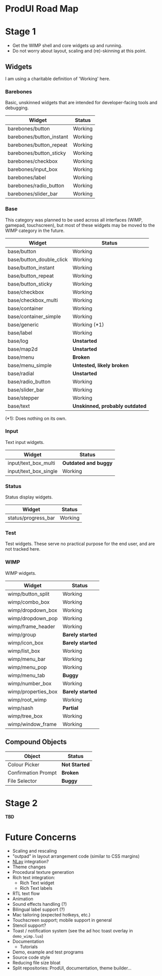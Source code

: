 # ProdUI Road Map

# Stage 1

* Get the WIMP shell and core widgets up and running.
* Do not worry about layout, scaling and (re)-skinning at this point.

## Widgets

I am using a charitable definition of 'Working' here.

### Barebones

Basic, unskinned widgets that are intended for developer-facing tools and debugging.

| Widget | Status |
| - | - |
| barebones/button | Working |
| barebones/button_instant | Working |
| barebones/button_repeat | Working |
| barebones/button_sticky | Working |
| barebones/checkbox | Working |
| barebones/input_box | Working |
| barebones/label | Working |
| barebones/radio_button | Working |
| barebones/slider_bar | Working |


### Base

This category was planned to be used across all interfaces (WIMP, gamepad, touchscreen), but most of these widgets may be moved to the WIMP category in the future.

| Widget | Status |
| - | - |
| base/button | Working |
| base/button_double_click | Working |
| base/button_instant | Working |
| base/button_repeat | Working |
| base/button_sticky | Working |
| base/checkbox | Working |
| base/checkbox_multi | Working |
| base/container | Working |
| base/container_simple | Working |
| base/generic | Working (*1)|
| base/label | Working |
| base/log | **Unstarted** |
| base/map2d | **Unstarted** |
| base/menu | **Broken** |
| base/menu_simple | **Untested, likely broken** |
| base/radial | **Unstarted** |
| base/radio_button | Working |
| base/slider_bar | Working |
| base/stepper | Working |
| base/text | **Unskinned, probably outdated** |

(*1): Does nothing on its own.


### Input

Text input widgets.

| Widget | Status |
| - | - |
| input/text_box_multi | **Outdated and buggy** |
| input/text_box_single | Working |


### Status

Status display widgets.

| Widget | Status |
| - | - |
| status/progress_bar | Working |


### Test

Test widgets. These serve no practical purpose for the end user, and are not tracked here.


### WIMP

WIMP widgets.

| Widget | Status |
| - | - |
| wimp/button_split | Working |
| wimp/combo_box | Working |
| wimp/dropdown_box | Working |
| wimp/dropdown_pop | Working |
| wimp/frame_header | Working |
| wimp/group | **Barely started** |
| wimp/icon_box | **Barely started** |
| wimp/list_box | Working |
| wimp/menu_bar | Working |
| wimp/menu_pop | Working |
| wimp/menu_tab | **Buggy** |
| wimp/number_box | Working |
| wimp/properties_box | **Barely started** |
| wimp/root_wimp | Working |
| wimp/sash | **Partial** |
| wimp/tree_box | Working |
| wimp/window_frame | Working |


## Compound Objects

| Object | Status |
| - | - |
| Colour Picker | **Not Started** |
| Confirmation Prompt | **Broken** |
| File Selector | **Buggy** |


# Stage 2

**TBD**


# Future Concerns

* Scaling and rescaling
* "outpad" in layout arrangement code (similar to CSS margins)
* [NLay](https://github.com/MikuAuahDark/NPad93) integration?
* Theme changes
* Procedural texture generation
* Rich text integration:
	* Rich Text widget
	* Rich Text labels
* RTL text flow
* Animation
* Sound effects handling (?)
* Bilingual label support (?)
* Mac tailoring (expected hotkeys, etc.)
* Touchscreen support; mobile support in general
* Stencil support?
* Toast / notification system (see the ad hoc toast overlay in `demo_wimp.lua`)
* Documentation
  * Tutorials
* Demo, example and test programs
* Source code style
* Reducing file size bloat
* Split repositories: ProdUI, documentation, theme builder...
